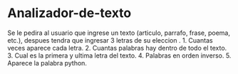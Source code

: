 # Analizador-de-texto
Se le pedira al usuario que ingrese un texto (articulo, parrafo, frase, poema, etc.), despues tendra que ingresar 3 letras de su eleccion . 1. Cuantas veces aparece cada letra. 2. Cuantas palabras hay dentro de todo el texto. 3. Cual es la primera y ultima letra del texto. 4. Palabras en orden inverso. 5. Aparece la palabra python.
